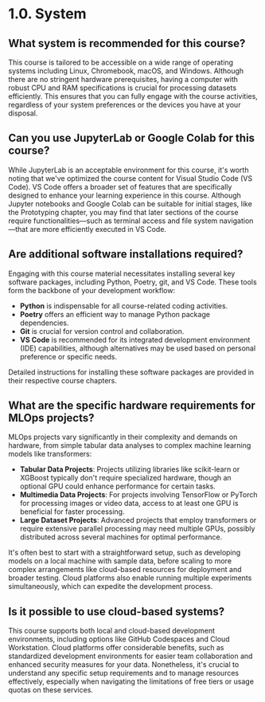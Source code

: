 # 1.0. System

## What system is recommended for this course?

This course is tailored to be accessible on a wide range of operating systems including Linux, Chromebook, macOS, and Windows. Although there are no stringent hardware prerequisites, having a computer with robust CPU and RAM specifications is crucial for processing datasets efficiently. This ensures that you can fully engage with the course activities, regardless of your system preferences or the devices you have at your disposal.

## Can you use JupyterLab or Google Colab for this course?

While JupyterLab is an acceptable environment for this course, it's worth noting that we've optimized the course content for Visual Studio Code (VS Code). VS Code offers a broader set of features that are specifically designed to enhance your learning experience in this course. Although Jupyter notebooks and Google Colab can be suitable for initial stages, like the Prototyping chapter, you may find that later sections of the course require functionalities—such as terminal access and file system navigation—that are more efficiently executed in VS Code.

## Are additional software installations required?

Engaging with this course material necessitates installing several key software packages, including Python, Poetry, git, and VS Code. These tools form the backbone of your development workflow:

- **Python** is indispensable for all course-related coding activities.
- **Poetry** offers an efficient way to manage Python package dependencies.
- **Git** is crucial for version control and collaboration.
- **VS Code** is recommended for its integrated development environment (IDE) capabilities, although alternatives may be used based on personal preference or specific needs.

Detailed instructions for installing these software packages are provided in their respective course chapters.

## What are the specific hardware requirements for MLOps projects?

MLOps projects vary significantly in their complexity and demands on hardware, from simple tabular data analyses to complex machine learning models like transformers:

- **Tabular Data Projects**: Projects utilizing libraries like scikit-learn or XGBoost typically don't require specialized hardware, though an optional GPU could enhance performance for certain tasks.
- **Multimedia Data Projects**: For projects involving TensorFlow or PyTorch for processing images or video data, access to at least one GPU is beneficial for faster processing.
- **Large Dataset Projects**: Advanced projects that employ transformers or require extensive parallel processing may need multiple GPUs, possibly distributed across several machines for optimal performance.

It's often best to start with a straightforward setup, such as developing models on a local machine with sample data, before scaling to more complex arrangements like cloud-based resources for deployment and broader testing. Cloud platforms also enable running multiple experiments simultaneously, which can expedite the development process.

## Is it possible to use cloud-based systems?

This course supports both local and cloud-based development environments, including options like GitHub Codespaces and Cloud Workstation. Cloud platforms offer considerable benefits, such as standardized development environments for easier team collaboration and enhanced security measures for your data. Nonetheless, it's crucial to understand any specific setup requirements and to manage resources effectively, especially when navigating the limitations of free tiers or usage quotas on these services.